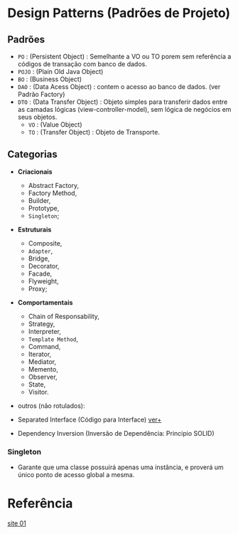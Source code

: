 # Design Patterns (Padrões de Projeto)

## Padrões
- `PO` : (Persistent Object) : Semelhante a VO ou TO porem sem referência a códigos de transação com banco de dados.
- `POJO` : (Plain Old Java Object)
- `BO` : (Business Object)
- `DAO` : (Data Acess Object) : contem o acesso ao banco de dados. (ver Padrão Factory)
- `DTO` : (Data Transfer Object) : Objeto simples para transferir dados entre as camadas lógicas (view-controller-model), sem lógica de negócios em seus objetos. 
  - `VO` : (Value Object)
  - `TO` : (Transfer Object) : Objeto de Transporte.



## Categorias
- **Criacionais** 
  - Abstract Factory, 
  - Factory Method, 
  - Builder, 
  - Prototype, 
  - `Singleton`;
- **Estruturais** 
  - Composite, 
  - `Adapter`, 
  - Bridge, 
  - Decorator, 
  - Facade, 
  - Flyweight, 
  - Proxy;
- **Comportamentais** 
  - Chain of Responsability, 
  - Strategy, 
  - Interpreter, 
  - `Template Method`, 
  - Command, 
  - Iterator, 
  - Mediator, 
  - Memento, 
  - Observer, 
  - State, 
  - Visitor.
 
 - outros (não rotulados):
 - Separated Interface (Código para Interface) [ver+](https://martinfowler.com/eaaCatalog/separatedInterface.html)
 - Dependency Inversion (Inversão de Dependência: Principio SOLID)

### Singleton
- Garante que uma classe possuirá apenas uma instância, e proverá um único ponto de acesso global a mesma.

# Referência
[site 01](https://portaldesenvolvedor.com/blog/design-patterns-em-delphi-padroes-de-projeto/)
